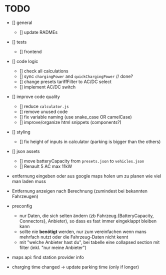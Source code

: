 # TODO

- [] general

   - [] update RADMEs

- [] tests

   - [] frontend

- [] code logic

   - [] check all calculations
   - [] sync `chargingPower` and `quickChargingPower` // done?
   - [] change presets tariffFilter to AC/DC select
   - [] implement AC/DC switch

- [] improve code quality

   - [] reduce `calculator.js`
   - [] remove unused code
   - [] fix variable naming (use snake_case OR camelCase)
   - [] improve/organize html snippets (components?)

- [] styling

   - [] fix height of inputs in calculator (parking is bigger than the others)

- [] json assets

   - [] move batteryCapacity from `presets.json` to `vehicles.json`
   - [] Renault 5 AC max 11kW

- entfernung eingeben oder aus google maps holen um zu planen wie viel man laden muss
- Entfernung anzeigen nach Berechnung (zumindest bei bekannten Fahrzeugen)
- preconfig

   - nur Daten, die sich selten ändern (zb Fahrzeug.{BatteryCapacity, Connectors}, Anbieter), so dass es fast immer eingeklappt bleiben kann
   - sollte nie **benötigt** werden, nur zum vereinfachen wenn mans mehrfach nutzt oder die Fahrzeug-Daten nicht kennt
   - mit "welche Anbieter hast du", bei tabelle eine collapsed section mit filter (inkl. "nur meine Anbieter")

- maps api: find station provider info




- charging time changed -> update parking time (only if longer)